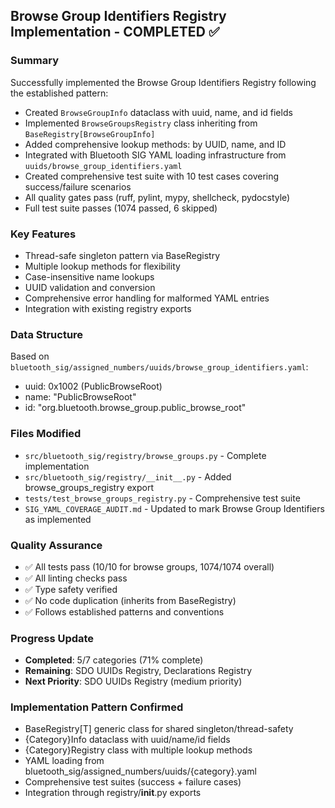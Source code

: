 ## Browse Group Identifiers Registry Implementation - COMPLETED ✅

### Summary
Successfully implemented the Browse Group Identifiers Registry following the established pattern:
- Created `BrowseGroupInfo` dataclass with uuid, name, and id fields
- Implemented `BrowseGroupsRegistry` class inheriting from `BaseRegistry[BrowseGroupInfo]`
- Added comprehensive lookup methods: by UUID, name, and ID
- Integrated with Bluetooth SIG YAML loading infrastructure from `uuids/browse_group_identifiers.yaml`
- Created comprehensive test suite with 10 test cases covering success/failure scenarios
- All quality gates pass (ruff, pylint, mypy, shellcheck, pydocstyle)
- Full test suite passes (1074 passed, 6 skipped)

### Key Features
- Thread-safe singleton pattern via BaseRegistry
- Multiple lookup methods for flexibility
- Case-insensitive name lookups
- UUID validation and conversion
- Comprehensive error handling for malformed YAML entries
- Integration with existing registry exports

### Data Structure
Based on `bluetooth_sig/assigned_numbers/uuids/browse_group_identifiers.yaml`:
- uuid: 0x1002 (PublicBrowseRoot)
- name: "PublicBrowseRoot"
- id: "org.bluetooth.browse_group.public_browse_root"

### Files Modified
- `src/bluetooth_sig/registry/browse_groups.py` - Complete implementation
- `src/bluetooth_sig/registry/__init__.py` - Added browse_groups_registry export
- `tests/test_browse_groups_registry.py` - Comprehensive test suite
- `SIG_YAML_COVERAGE_AUDIT.md` - Updated to mark Browse Group Identifiers as implemented

### Quality Assurance
- ✅ All tests pass (10/10 for browse groups, 1074/1074 overall)
- ✅ All linting checks pass
- ✅ Type safety verified
- ✅ No code duplication (inherits from BaseRegistry)
- ✅ Follows established patterns and conventions

### Progress Update
- **Completed**: 5/7 categories (71% complete)
- **Remaining**: SDO UUIDs Registry, Declarations Registry
- **Next Priority**: SDO UUIDs Registry (medium priority)

### Implementation Pattern Confirmed
- BaseRegistry[T] generic class for shared singleton/thread-safety
- {Category}Info dataclass with uuid/name/id fields
- {Category}Registry class with multiple lookup methods
- YAML loading from bluetooth_sig/assigned_numbers/uuids/{category}.yaml
- Comprehensive test suites (success + failure cases)
- Integration through registry/__init__.py exports